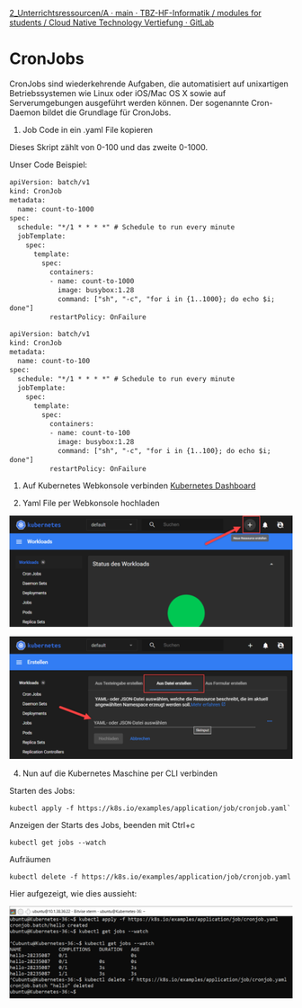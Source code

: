 [2_Unterrichtsressourcen/A · main · TBZ-HF-Informatik / modules for students / Cloud Native Technology Vertiefung · GitLab](https://gitlab.com/ch-tbz-hf/Stud/v-cnt/-/tree/main/2_Unterrichtsressourcen/A)

# CronJobs

CronJobs sind wiederkehrende Aufgaben, die automatisiert auf unixartigen Betriebssystemen wie Linux oder iOS/Mac OS X sowie auf Serverumgebungen ausgeführt werden können. Der sogenannte Cron-Daemon bildet die Grundlage für CronJobs.

1. Job Code in ein .yaml File kopieren

Dieses Skript zählt von 0-100 und das zweite 0-1000.

Unser Code Beispiel:

```
apiVersion: batch/v1
kind: CronJob
metadata:
  name: count-to-1000
spec:
  schedule: "*/1 * * * *" # Schedule to run every minute
  jobTemplate:
    spec:
      template:
        spec:
          containers:
          - name: count-to-1000
            image: busybox:1.28
            command: ["sh", "-c", "for i in {1..1000}; do echo $i; done"]
          restartPolicy: OnFailure
```

```
apiVersion: batch/v1
kind: CronJob
metadata:
  name: count-to-100
spec:
  schedule: "*/1 * * * *" # Schedule to run every minute
  jobTemplate:
    spec:
      template:
        spec:
          containers:
          - name: count-to-100
            image: busybox:1.28
            command: ["sh", "-c", "for i in {1..100}; do echo $i; done"]
          restartPolicy: OnFailure
```

1. Auf Kubernetes Webkonsole verbinden [Kubernetes Dashboard](https://10.1.38.36:8443/#/job?namespace=default)

3. Yaml File per Webkonsole hochladen

![bild2](/attachements/2.png)

![bild3](/attachements/3.png)

4. Nun auf die Kubernetes Maschine per CLI verbinden

Starten des Jobs:

```
kubectl apply -f https://k8s.io/examples/application/job/cronjob.yaml`
```

Anzeigen der Starts des Jobs, beenden mit Ctrl+c

```
kubectl get jobs --watch
```

Aufräumen

```
kubectl delete -f https://k8s.io/examples/application/job/cronjob.yaml
```

Hier aufgezeigt, wie dies aussieht:

![bild3](/attachements/4.png)